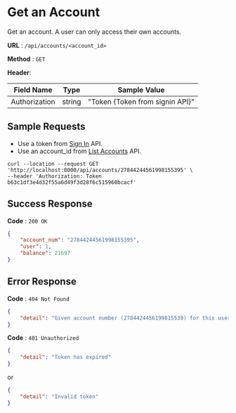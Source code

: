 # Get an Account

Get an account. A user can only access their own accounts.

**URL** : `/api/accounts/<account_id>`

**Method** : `GET`

**Header**:

| **Field Name** | **Type** | **Sample Value**   |
|----------------|----------|--------------------|
| Authorization  | string   | "Token {Token from signin API}" |


## Sample Requests
- Use a token from [Sign In](docs/sign_in.md) API.
- Use an account_id from [List Accounts](docs/list_account.md) API. 
```
curl --location --request GET 'http://localhost:8000/api/accounts/27844244561998155395' \
--header 'Authorization: Token b63c1df3e4d32f55a6d49f3d28f6c515960bcacf'
```

## Success Response

**Code** : `200 OK`

```json
{
    "account_num": "27844244561998155395",
    "user": 1,
    "balance": 21697
}
```

## Error Response

**Code** : `404 Not Found`

```json
{
    "detail": "Given account number (2784424456199815539) for this user does not exist."
}
```

**Code** : `401 Unauthorized`

```json
{
    "detail": "Token has expired"
}
```
or
```json
{
    "detail": "Invalid token"
}
```
